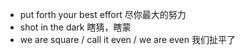 - put forth your best effort 尽你最大的努力
- shot in the dark 瞎猜，瞎蒙
- we are square / call it even / we are even 我们扯平了